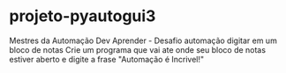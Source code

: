# projeto-pyautogui3
Mestres da Automação Dev Aprender - Desafio automação digitar em um bloco de notas
Crie um programa que vai ate onde seu bloco de notas estiver aberto e digite a frase
"Automação é Incrivel!" 
